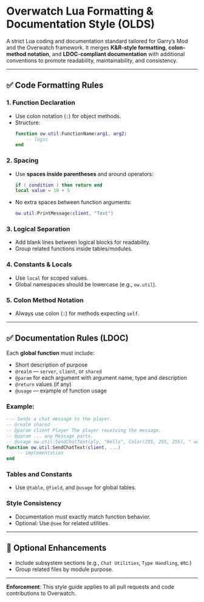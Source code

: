 
# Overwatch Lua Formatting & Documentation Style (OLDS)

A strict Lua coding and documentation standard tailored for Garry’s Mod and the Overwatch framework. It merges **K&R-style formatting**, **colon-method notation**, and **LDOC-compliant documentation** with additional conventions to promote readability, maintainability, and consistency.

---

## ✅ Code Formatting Rules

### 1. Function Declaration
- Use colon notation (`:`) for object methods.
- Structure:
  ```lua
  function ow.util:FunctionName(arg1, arg2)
      -- logic
  end
  ```

### 2. Spacing
- Use **spaces inside parentheses** and around operators:
  ```lua
  if ( condition ) then return end
  local value = 10 + 5
  ```
- No extra spaces between function arguments:
  ```lua
  ow.util:PrintMessage(client, "Text")
  ```

### 3. Logical Separation
- Add blank lines between logical blocks for readability.
- Group related functions inside tables/modules.

### 4. Constants & Locals
- Use `local` for scoped values.
- Global namespaces should be lowercase (e.g., `ow.util`).

### 5. Colon Method Notation
- Always use colon (`:`) for methods expecting `self`.

---

## ✅ Documentation Rules (LDOC)

Each **global function** must include:
- Short description of purpose
- `@realm` — `server`, `client`, or `shared`
- `@param` for each argument with argument name, type and description
- `@return` values (if any)
- `@usage` — example of function usage

### Example:
```lua
--- Sends a chat message to the player.
-- @realm shared
-- @param client Player The player receiving the message.
-- @param ... any Message parts.
-- @usage ow.util:SendChatText(ply, "Hello", Color(255, 255, 255), " world!")
function ow.util:SendChatText(client, ...)
    -- implementation
end
```

### Tables and Constants
- Use `@table`, `@field`, and `@usage` for global tables.

### Style Consistency
- Documentation must exactly match function behavior.
- Optional: Use `@see` for related utilities.

---

## 🧩 Optional Enhancements
- Include subsystem sections (e.g., `Chat Utilities`, `Type Handling`, etc.)
- Group related files by module purpose.

---

**Enforcement**: This style guide applies to all pull requests and code contributions to Overwatch.
